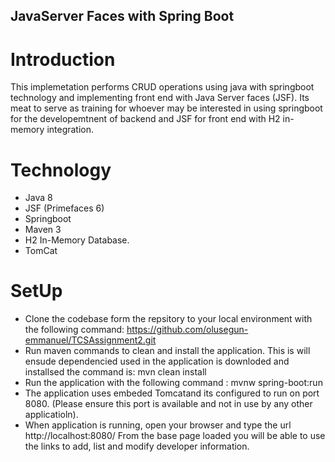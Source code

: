 ## JavaServer Faces with Spring Boot

Introduction
=================================================================
This implemetation performs CRUD operations using java with springboot technology and implementing front end with Java Server faces (JSF). Its meat to serve as training for whoever may be interested in using springboot for the developemtnent of backend and JSF for front end with H2 in-memory integration.


Technology
==================================================================
- Java 8
- JSF (Primefaces 6)
- Springboot
- Maven 3
- H2 In-Memory Database.
- TomCat


SetUp
====================================================================
- Clone the codebase form the repsitory to your local environment with the following command: https://github.com/olusegun-emmanuel/TCSAssignment2.git
- Run maven commands to clean and install the application. This is will ensude dependencied used in the application is downloded and installsed the command is: mvn clean install
- Run the application with the following command : mvnw spring-boot:run
- The application uses embeded Tomcatand its configured to run on port 8080. (Please ensure this port is available and not in use by any other applicatioln).
- When application is running, open your browser and type the url http://localhost:8080/ From the base page loaded you will be able to use the links to add, list and modify developer information.

